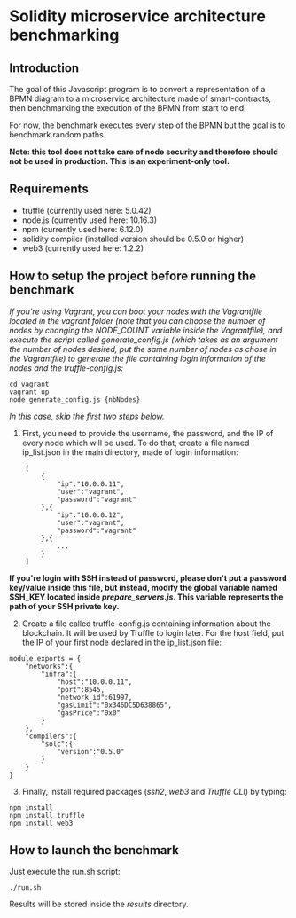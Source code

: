# Solidity microservice architecture benchmarking

## Introduction

The goal of this Javascript program is to convert a representation of a BPMN diagram to a microservice architecture made of smart-contracts, then benchmarking the execution of the BPMN from start to end. 

For now, the benchmark executes every step of the BPMN but the goal is to benchmark random paths.

**Note: this tool does not take care of node security and therefore should not be used in production. This is an experiment-only tool.**

## Requirements

- truffle (currently used here: 5.0.42)
- node.js (currently used here: 10.16.3)
- npm (currently used here: 6.12.0)
- solidity compiler (installed version should be 0.5.0 or higher)
- web3 (currently used here: 1.2.2)

## How to setup the project before running the benchmark

*If you're using Vagrant, you can boot your nodes with the Vagrantfile located in the vagrant folder (note that you can choose the number of nodes by changing the NODE_COUNT variable inside the Vagrantfile), and execute the script called generate_config.js (which takes as an argument the number of nodes desired, put the same number of nodes as chose in the Vagrantfile) to generate the file containing login information of the nodes and the truffle-config.js:*

```
cd vagrant
vagrant up
node generate_config.js {nbNodes}
```

*In this case, skip the first two steps below.*

1. First, you need to provide the username, the password, and the IP of every node which will be used. To do that, create a file named ip_list.json in the main directory, made of login information:


```
    [
        {
            "ip":"10.0.0.11",
            "user":"vagrant",
            "password":"vagrant"
        },{
            "ip":"10.0.0.12",
            "user":"vagrant",
            "password":"vagrant"
        },{
            ...
        }
    ]
```

**If you're login with SSH instead of password, please don't put a password key/value inside this file, but instead, modify the global variable named SSH_KEY located inside *prepare_servers.js*. This variable represents the path of your SSH private key.**

2. Create a file called truffle-config.js containing information about the blockchain. It will be used by Truffle to login later. For the host field, put the IP of your first node declared in the ip_list.json file:

```
module.exports = {
    "networks":{
        "infra":{
            "host":"10.0.0.11",
            "port":8545,
            "network_id":61997,
            "gasLimit":"0x346DC5D638865",
            "gasPrice":"0x0"
        }
    },
    "compilers":{
        "solc":{
            "version":"0.5.0"
        }
    }
}
```

3. Finally, install required packages (*ssh2*, *web3* and *Truffle CLI*) by typing:

```
npm install
npm install truffle
npm install web3
```

## How to launch the benchmark

Just execute the run.sh script:

```
./run.sh
```

Results will be stored inside the *results* directory.